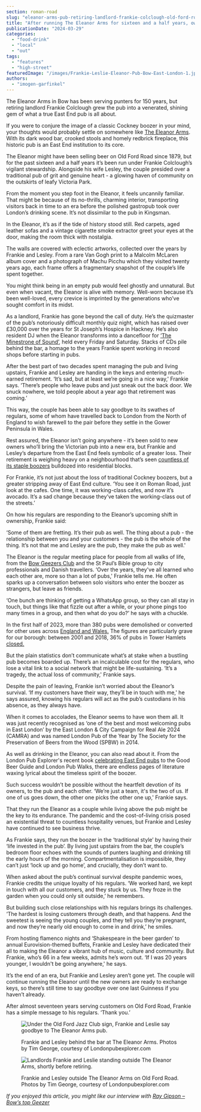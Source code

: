 ```yaml
---
section: roman-road
slug: "eleanor-arms-pub-retiring-landlord-frankie-colclough-old-ford-road"
title: "After running The Eleanor Arms for sixteen and a half years, owners Frankie and Lesley say goodbye"
publicationDate: "2024-03-29"
categories: 
  - "food-drink"
  - "local"
  - "out"
tags: 
  - "features"
  - "high-street"
featuredImage: "/images/Frankie-Leslie-Eleanor-Pub-Bow-East-London-1.jpg"
authors: 
  - "imogen-garfinkel"
---
```


The Eleanor Arms in Bow has been serving punters for 150 years, but retiring landlord Frankie Colclough grew the pub into a venerated, shining gem of what a true East End pub is all about.

If you were to conjure the image of a classic Cockney boozer in your mind, your thoughts would probably settle on somewhere like [The Eleanor Arms](https://romanroadlondon.com/eleanor-arms-pub/). With its dark wood bar, crooked stools and homely redbrick fireplace, this historic pub is an East End institution to its core. 

The Eleanor might have been selling beer on Old Ford Road since 1879, but for the past sixteen and a half years it’s been run under Frankie Colclough’s vigilant stewardship. Alongside his wife Lesley, the couple presided over a traditional pub of grit and genuine heart - a glowing haven of community on the outskirts of leafy Victoria Park.

From the moment you step foot in the Eleanor, it feels uncannily familiar. That might be because of its no-thrills, charming interior, transporting visitors back in time to an era before the polished gastropub took over London’s drinking scene. It’s not dissimilar to the pub in Kingsman.

In the Eleanor, it’s as if the tide of history stood still. Red carpets, aged leather sofas and a vintage cigarette smoke extractor greet your eyes at the door, making the room thick with nostalgia.

The walls are covered with eclectic artworks, collected over the years by Frankie and Lesley. From a rare Van Gogh print to a Malcolm McLaren album cover and a photograph of Machu Picchu which they visited twenty years ago, each frame offers a fragmentary snapshot of the couple’s life spent together. 

You might think being in an empty pub would feel ghostly and unnatural. But even when vacant, the Eleanor is alive with memory. Well-worn because it’s been well-loved, every crevice is imprinted by the generations who’ve sought comfort in its midst.

As a landlord, Frankie has gone beyond the call of duty. He’s the quizmaster of the pub’s notoriously difficult monthly quiz night, which has raised over £30,000 over the years for St Joseph’s Hospice in Hackney. He’s also resident DJ when the Eleanor transforms into a dancefloor for [‘The Minestrone of Sound’](https://romanroadlondon.com/discover-bow-eleanor-arms-pub/), held every Friday and Saturday. Stacks of CDs pile behind the bar, a homage to the years Frankie spent working in record shops before starting in pubs.

After the best part of two decades spent managing the pub and living upstairs, Frankie and Lesley are handing in the keys and entering much-earned retirement. ‘It’s sad, but at least we’re going in a nice way,' Frankie says. ‘There’s people who leave pubs and just sneak out the back door. We snuck nowhere, we told people about a year ago that retirement was coming.’

This way, the couple has been able to say goodbye to its swathes of regulars, some of whom have travelled back to London from the North of England to wish farewell to the pair before they settle in the Gower Peninsula in Wales.

Rest assured, the Eleanor isn’t going anywhere - it’s been sold to new owners who’ll bring the Victorian pub into a new era, but Frankie and Lesley’s departure from the East End feels symbolic of a greater loss. Their retirement is weighing heavy on a neighbourhood that’s seen [countless of its staple boozers](https://romanroadlondon.com/the-bow-geezers-wheres-my-boozer-gone-mural/#:~:text=In%202014%2C%20the%20Geezers%20Club,over%20the%20past%2020%20years.) bulldozed into residential blocks.

For Frankie, it’s not just about the loss of traditional Cockney boozers, but a greater stripping away of East End culture. ‘You see it on Roman Road, just look at the cafes. One time, it was working-class cafes, and now it’s avocado. It’s a sad change because they’ve taken the working-class out of the streets.’

On how his regulars are responding to the Eleanor’s upcoming shift in ownership, Frankie said:

‘Some of them are fretting. It’s their pub as well. The thing about a pub - the relationship between you and your customers - the pub is the whole of the thing. It’s not that me and Lesley are the pub, they make the pub as well.'

The Eleanor is the regular meeting place for people from all walks of life, from the [Bow Geezers Club](https://romanroadlondon.com/bow-geezers-wheres-my-boozer-gone-calendar/) and the St Paul’s Bible group to city professionals and Danish travellers. ‘Over the years, they've all learned who each other are, more so than a lot of pubs,' Frankie tells me. He often sparks up a conversation between solo visitors who enter the boozer as strangers, but leave as friends.

‘One bunch are thinking of getting a WhatsApp group, so they can all stay in touch, but things like that fizzle out after a while, or your phone pings too many times in a group, and then what do you do?’ he says with a chuckle.

In the first half of 2023, more than 380 pubs were demolished or converted for other uses across [England and Wales.](https://www.bbc.co.uk/news/uk-66839984) The figures are particularly grave for our borough: between 2001 and 2018, 36% of pubs in Tower Hamlets [closed.](https://www.londonpubexplorer.com/back-from-the-dead#:~:text=The%20London%20Boroughs%20of%20Tower,bell%20for%20the%20final%20time.)

But the plain statistics don’t communicate what’s at stake when a bustling pub becomes boarded up. There’s an incalculable cost for the regulars, who lose a vital link to a social network that might be life-sustaining. ‘It’s a tragedy, the actual loss of community,' Frankie says.

Despite the pain of leaving, Frankie isn’t worried about the Eleanor’s survival. ‘If my customers have their way, they’ll be in touch with me,' he says assured, knowing his regulars will act as the pub’s custodians in his absence, as they always have.

When it comes to accolades, the Eleanor seems to have won them all. It was just recently recognised as ‘one of the best and most welcoming pubs in East London’ by the East London & City Campaign for Real Ale 2024 (CAMRA) and was named London Pub of the Year by The Society for the Preservation of Beers from the Wood (SPBW) in 2014.

As well as drinking in the Eleanor, you can also read about it. From the London Pub Explorer's recent book [celebrating East End pubs](https://romanroadlondon.com/east-end-pubs-book-london-pub-explorer-interview/) to the Good Beer Guide and London Pub Walks, there are endless pages of literature waxing lyrical about the timeless spirit of the boozer.

Such success wouldn’t be possible without the heartfelt devotion of its owners, to the pub and each other. ‘We’re just a team, it's the two of us. If one of us goes down, the other one picks the other one up,' Frankie says.

That they run the Eleanor as a couple while living above the pub might be the key to its endurance. The pandemic and the cost-of-living crisis posed an existential threat to countless hospitality venues, but Frankie and Lesley have continued to see business thrive. 

As Frankie says, they run the boozer in the ‘traditional style’ by having their ‘life invested in the pub’. By living just upstairs from the bar, the couple’s bedroom floor echoes with the sounds of punters laughing and drinking till the early hours of the morning. Compartmentalisation is impossible, they can’t just ‘lock up and go home’, and crucially, they don’t want to.

When asked about the pub’s continual survival despite pandemic woes, Frankie credits the unique loyalty of his regulars. ‘We worked hard, we kept in touch with all our customers, and they stuck by us. They froze in the garden when you could only sit outside,’ he remembers.

But building such close relationships with his regulars brings its challenges. ‘The hardest is losing customers through death, and that happens. And the sweetest is seeing the young couples, and they tell you they’re pregnant, and now they’re nearly old enough to come in and drink,’ he smiles.

From hosting flamenco nights and ‘Shakespeare in the beer garden’ to annual Eurovision-themed buffets, Frankie and Lesley have dedicated their all to making the Eleanor a vibrant hub of music, culture and community. But Frankie, who’s 66 in a few weeks, admits he’s worn out. ‘If I was 20 years younger, I wouldn't be going anywhere,' he says.

It’s the end of an era, but Frankie and Lesley aren’t gone yet. The couple will continue running the Eleanor until the new owners are ready to exchange keys, so there’s still time to say goodbye over one last Guinness if you haven’t already.

After almost seventeen years serving customers on Old Ford Road, Frankie has a simple message to his regulars. ‘Thank you.’

<figure>

![Under the Old Ford Jazz Club sign, Frankie and Leslie say goodbye to The Eleanor Arms pub.](/images/frankie-lesley-behind-bar-the-eleanor-arms-tim-george-processed.jpg)

<figcaption>

Frankie and Lesley behind the bar at The Eleanor Arms. Photos by Tim George, courtesy of Londonpubexplorer.com

</figcaption>

</figure>

<figure>

![Landlords Frankie and Leslie standing outside The Eleanor Arms, shortly before retiring.](/images/frankie-lesley-the-eleanor-arms-outside-tim-george-pub-retirement-processed.jpg)

<figcaption>

Frankie and Lesley outside The Eleanor Arms on Old Ford Road. Photos by Tim George, courtesy of Londonpubexplorer.com

</figcaption>

</figure>

_If you enjoyed this article, you might like our interview with_ [_Ray Gipson – Bow’s top Geezer_](https://romanroadlondon.com/ray-gipson-bows-top-top-geezer/)


